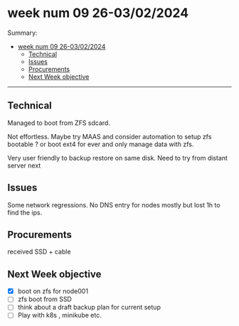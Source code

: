 # week num 09 26-03/02/2024

Summary:

- [week num 09 26-03/02/2024](#week-num-09-26-03022024)
  - [Technical](#technical)
  - [Issues](#issues)
  - [Procurements](#procurements)
  - [Next Week objective](#next-week-objective)

---

## Technical

Managed to boot from ZFS sdcard.

Not effortless. Maybe try MAAS and consider automation to setup zfs bootable ? or boot ext4 for ever and only manage data with zfs.

Very user friendly to backup restore on same disk. Need to try from distant server next

## Issues

Some network regressions. No DNS entry for nodes mostly but lost 1h to find the ips.

## Procurements

received SSD + cable

## Next Week objective

- [x] boot on zfs for node001
- [ ] zfs boot from SSD
- [ ] think about a draft backup plan for current setup
- [ ] Play with k8s , minikube etc.
